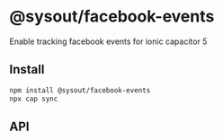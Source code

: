 # @sysout/facebook-events

Enable tracking facebook events for ionic capacitor 5

## Install

```bash
npm install @sysout/facebook-events
npx cap sync
```

## API

<docgen-index></docgen-index>

<docgen-api>
<!-- run docgen to generate docs from the source -->
<!-- More info: https://github.com/ionic-team/capacitor-docgen -->
</docgen-api>
